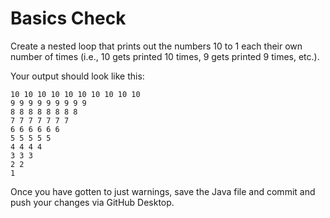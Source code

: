 # Basics Check

Create a nested loop that prints out the numbers 10 to 1 each their own number of times (i.e., 10 gets printed 10 times, 9 gets printed 9 times, etc.).

Your output should look like this:

```
10 10 10 10 10 10 10 10 10 10
9 9 9 9 9 9 9 9 9
8 8 8 8 8 8 8 8 
7 7 7 7 7 7 7 
6 6 6 6 6 6 
5 5 5 5 5
4 4 4 4
3 3 3
2 2
1
```

Once you have gotten to just warnings, save the Java file and commit and push your changes via GitHub Desktop.
